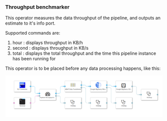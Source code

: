 ### Throughput benchmarker

This operator measures the data throughput of the pipeline, and outputs an estimate to it's info port.

Supported commands are:

1. hour : displays throughput in KB/h
2. second : displays throughput in KB/s
3. total : displays the total throughput and the time this pipeline instance has been running for

This operator is to be placed before any data processing happens, like this:

![](raw/BenchmarkerPipeline.PNG)